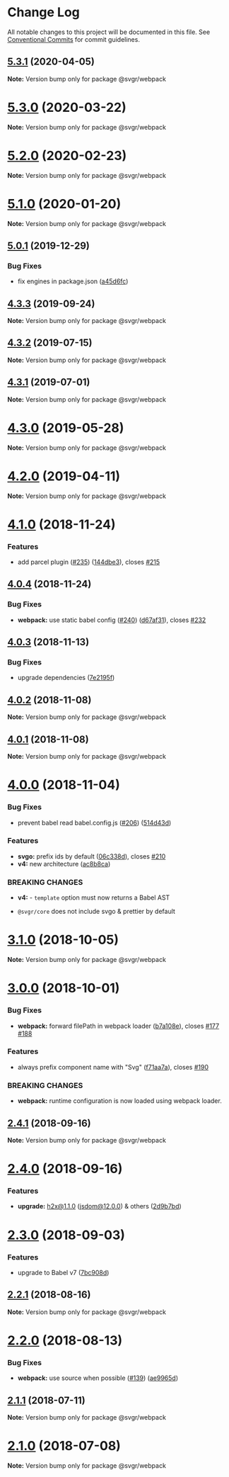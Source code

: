 # Change Log

All notable changes to this project will be documented in this file.
See [Conventional Commits](https://conventionalcommits.org) for commit guidelines.

## [5.3.1](https://github.com/gregberge/svgr/tree/master/packages/webpack/compare/v5.3.0...v5.3.1) (2020-04-05)

**Note:** Version bump only for package @svgr/webpack





# [5.3.0](https://github.com/gregberge/svgr/tree/master/packages/webpack/compare/v5.2.0...v5.3.0) (2020-03-22)

**Note:** Version bump only for package @svgr/webpack





# [5.2.0](https://github.com/gregberge/svgr/tree/master/packages/webpack/compare/v5.1.0...v5.2.0) (2020-02-23)

**Note:** Version bump only for package @svgr/webpack





# [5.1.0](https://github.com/gregberge/svgr/tree/master/packages/webpack/compare/v5.0.1...v5.1.0) (2020-01-20)

**Note:** Version bump only for package @svgr/webpack





## [5.0.1](https://github.com/gregberge/svgr/tree/master/packages/webpack/compare/v5.0.0...v5.0.1) (2019-12-29)


### Bug Fixes

* fix engines in package.json ([a45d6fc](https://github.com/gregberge/svgr/tree/master/packages/webpack/commit/a45d6fc8b43402bec60ed4e9273f90fdc65a23a7))





## [4.3.3](https://github.com/gregberge/svgr/tree/master/packages/webpack/compare/v4.3.2...v4.3.3) (2019-09-24)

**Note:** Version bump only for package @svgr/webpack





## [4.3.2](https://github.com/gregberge/svgr/tree/master/packages/webpack/compare/v4.3.1...v4.3.2) (2019-07-15)

**Note:** Version bump only for package @svgr/webpack





## [4.3.1](https://github.com/gregberge/svgr/tree/master/packages/webpack/compare/v4.3.0...v4.3.1) (2019-07-01)

**Note:** Version bump only for package @svgr/webpack





# [4.3.0](https://github.com/gregberge/svgr/tree/master/packages/webpack/compare/v4.2.0...v4.3.0) (2019-05-28)

**Note:** Version bump only for package @svgr/webpack





# [4.2.0](https://github.com/gregberge/svgr/tree/master/packages/webpack/compare/v4.1.0...v4.2.0) (2019-04-11)

**Note:** Version bump only for package @svgr/webpack





# [4.1.0](https://github.com/gregberge/svgr/compare/v4.0.4...v4.1.0) (2018-11-24)


### Features

* add parcel plugin ([#235](https://github.com/gregberge/svgr/issues/235)) ([144dbe3](https://github.com/gregberge/svgr/commit/144dbe3)), closes [#215](https://github.com/gregberge/svgr/issues/215)





## [4.0.4](https://github.com/gregberge/svgr/compare/v4.0.3...v4.0.4) (2018-11-24)


### Bug Fixes

* **webpack:** use static babel config ([#240](https://github.com/gregberge/svgr/issues/240)) ([d67af31](https://github.com/gregberge/svgr/commit/d67af31)), closes [#232](https://github.com/gregberge/svgr/issues/232)





## [4.0.3](https://github.com/gregberge/svgr/compare/v4.0.2...v4.0.3) (2018-11-13)


### Bug Fixes

* upgrade dependencies ([7e2195f](https://github.com/gregberge/svgr/commit/7e2195f))





## [4.0.2](https://github.com/gregberge/svgr/compare/v4.0.1...v4.0.2) (2018-11-08)

**Note:** Version bump only for package @svgr/webpack





## [4.0.1](https://github.com/gregberge/svgr/compare/v4.0.0...v4.0.1) (2018-11-08)

**Note:** Version bump only for package @svgr/webpack





# [4.0.0](https://github.com/gregberge/svgr/compare/v3.1.0...v4.0.0) (2018-11-04)


### Bug Fixes

* prevent babel read babel.config.js ([#206](https://github.com/gregberge/svgr/issues/206)) ([514d43d](https://github.com/gregberge/svgr/commit/514d43d))


### Features

* **svgo:** prefix ids by default ([06c338d](https://github.com/gregberge/svgr/commit/06c338d)), closes [#210](https://github.com/gregberge/svgr/issues/210)
* **v4:** new architecture ([ac8b8ca](https://github.com/gregberge/svgr/commit/ac8b8ca))


### BREAKING CHANGES

* **v4:** - `template` option must now returns a Babel AST
- `@svgr/core` does not include svgo & prettier by default





# [3.1.0](https://github.com/gregberge/svgr/compare/v3.0.0...v3.1.0) (2018-10-05)

**Note:** Version bump only for package @svgr/webpack





<a name="3.0.0"></a>
# [3.0.0](https://github.com/gregberge/svgr/compare/v2.4.1...v3.0.0) (2018-10-01)


### Bug Fixes

* **webpack:** forward filePath in webpack loader ([b7a108e](https://github.com/gregberge/svgr/commit/b7a108e)), closes [#177](https://github.com/gregberge/svgr/issues/177) [#188](https://github.com/gregberge/svgr/issues/188)


### Features

* always prefix component name with "Svg" ([f71aa7a](https://github.com/gregberge/svgr/commit/f71aa7a)), closes [#190](https://github.com/gregberge/svgr/issues/190)


### BREAKING CHANGES

* **webpack:** runtime configuration is now loaded using webpack
loader.





<a name="2.4.1"></a>
## [2.4.1](https://github.com/gregberge/svgr/compare/v2.4.0...v2.4.1) (2018-09-16)

**Note:** Version bump only for package @svgr/webpack





<a name="2.4.0"></a>
# [2.4.0](https://github.com/gregberge/svgr/compare/v2.3.0...v2.4.0) (2018-09-16)


### Features

* **upgrade:** h2x@1.1.0 (jsdom@12.0.0) & others ([2d9b7bd](https://github.com/gregberge/svgr/commit/2d9b7bd))





<a name="2.3.0"></a>
# [2.3.0](https://github.com/gregberge/svgr/compare/v2.2.1...v2.3.0) (2018-09-03)


### Features

* upgrade to Babel v7 ([7bc908d](https://github.com/gregberge/svgr/commit/7bc908d))





<a name="2.2.1"></a>
## [2.2.1](https://github.com/gregberge/svgr/compare/v2.2.0...v2.2.1) (2018-08-16)

**Note:** Version bump only for package @svgr/webpack





<a name="2.2.0"></a>
# [2.2.0](https://github.com/gregberge/svgr/compare/v2.1.1...v2.2.0) (2018-08-13)


### Bug Fixes

* **webpack:** use source when possible ([#139](https://github.com/gregberge/svgr/issues/139)) ([ae9965d](https://github.com/gregberge/svgr/commit/ae9965d))





<a name="2.1.1"></a>
## [2.1.1](https://github.com/gregberge/svgr/compare/v2.1.0...v2.1.1) (2018-07-11)




**Note:** Version bump only for package @svgr/webpack

<a name="2.1.0"></a>
# [2.1.0](https://github.com/gregberge/svgr/compare/v2.0.0...v2.1.0) (2018-07-08)




**Note:** Version bump only for package @svgr/webpack
